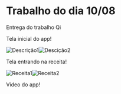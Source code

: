 # Trabalho do dia 10/08
Entrega do trabalho Qi


Tela inicial do app!


![Descrição1](https://user-images.githubusercontent.com/84342697/128753450-d138e623-ef52-4fcb-be2c-741a760c99f1.png)![Descição2](https://user-images.githubusercontent.com/84342697/128753526-9c84aadd-4ba2-448c-8c90-c6960382c27f.png)


Tela entrando na receita!



![Receita1](https://user-images.githubusercontent.com/84342697/128753634-5aab0504-f373-46a2-a05b-46a99781aa78.png)![Receita2](https://user-images.githubusercontent.com/84342697/128754029-f238c266-9294-4b19-9dbd-510e169ed3de.png)


Video do app!
